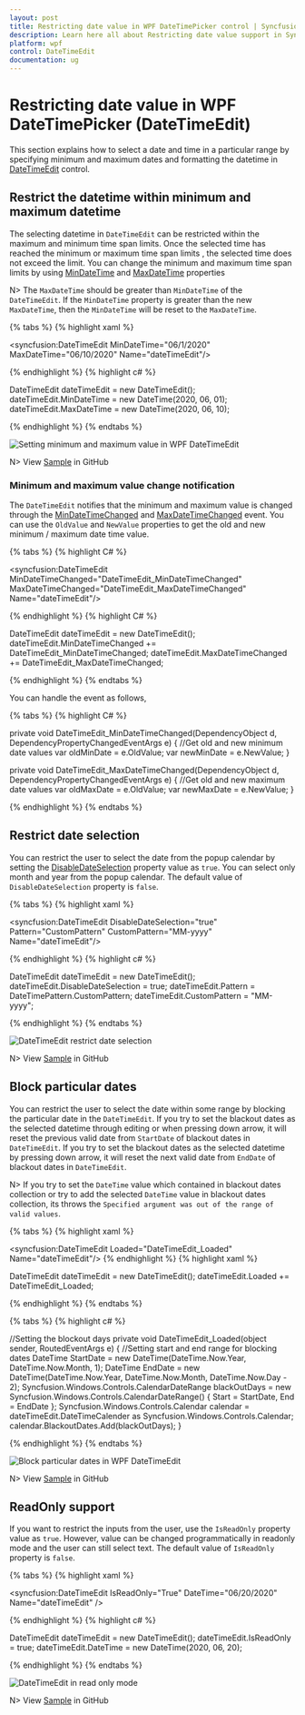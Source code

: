 ```yaml
---
layout: post
title: Restricting date value in WPF DateTimePicker control | Syncfusion
description: Learn here all about Restricting date value support in Syncfusion WPF DateTimePicker (DateTimeEdit) control and more.
platform: wpf
control: DateTimeEdit
documentation: ug
---
```


# Restricting date value in WPF DateTimePicker (DateTimeEdit)

This section explains how to select a date and time in a particular range by specifying minimum and maximum dates and formatting the datetime in [DateTimeEdit](https://help.syncfusion.com/cr/wpf/Syncfusion.Windows.Shared.DateTimeEdit.html) control.

## Restrict the datetime within minimum and maximum datetime

The selecting datetime in `DateTimeEdit` can be restricted within the maximum and minimum time span limits. Once the selected time has reached the minimum or maximum time span limits , the selected time does not exceed the limit. You can change the minimum and maximum time span limits by using [MinDateTime](https://help.syncfusion.com/cr/wpf/Syncfusion.Windows.Shared.DateTimeEdit.html#Syncfusion_Windows_Shared_DateTimeEdit_MinDateTime) and [MaxDateTime](https://help.syncfusion.com/cr/wpf/Syncfusion.Windows.Shared.DateTimeEdit.html#Syncfusion_Windows_Shared_DateTimeEdit_MaxDateTime) properties

N> The `MaxDateTime` should be greater than `MinDateTime` of the `DateTimeEdit`. If the `MinDateTime` property is greater than the new `MaxDateTime`, then the `MinDateTime` will be reset to the `MaxDateTime`.

{% tabs %}
{% highlight xaml %}

<!--Setting date range -->
<syncfusion:DateTimeEdit MinDateTime="06/1/2020" 
                         MaxDateTime="06/10/2020"
                         Name="dateTimeEdit"/>


{% endhighlight  %}
{% highlight c# %}

DateTimeEdit dateTimeEdit = new DateTimeEdit();
dateTimeEdit.MinDateTime = new DateTime(2020, 06, 01);
dateTimeEdit.MaxDateTime = new DateTime(2020, 06, 10);

{% endhighlight  %}
{% endtabs %}

![Setting minimum and maximum value in WPF DateTimeEdit](Maximum-and-Minimum-Value_images/wpf-datetimeedit-minimum-and-maximum.png)

N> View [Sample](https://github.com/SyncfusionExamples/wpf-datetimepicker-examples/tree/master/Samples/Dropdown-Options) in GitHub

### Minimum and maximum value change notification

The `DateTimeEdit` notifies that the minimum and maximum value is changed through the [MinDateTimeChanged](https://help.syncfusion.com/cr/wpf/Syncfusion.Windows.Shared.DateTimeEdit.html) and [MaxDateTimeChanged](https://help.syncfusion.com/cr/wpf/Syncfusion.Windows.Shared.DateTimeEdit.html) event. You can use the `OldValue` and `NewValue` properties to get the old and new minimum / maximum date time value.

{% tabs %}
{% highlight C# %}

<syncfusion:DateTimeEdit MinDateTimeChanged="DateTimeEdit_MinDateTimeChanged" 
                         MaxDateTimeChanged="DateTimeEdit_MaxDateTimeChanged"
                         Name="dateTimeEdit"/>


{% endhighlight %}
{% highlight C# %}

DateTimeEdit dateTimeEdit = new  DateTimeEdit();
dateTimeEdit.MinDateTimeChanged += DateTimeEdit_MinDateTimeChanged;
dateTimeEdit.MaxDateTimeChanged += DateTimeEdit_MaxDateTimeChanged;

{% endhighlight %}
{% endtabs %}

You can handle the event as follows,

{% tabs %}
{% highlight C# %}

private void DateTimeEdit_MinDateTimeChanged(DependencyObject d, DependencyPropertyChangedEventArgs e) {
    //Get old and new minimum date values
    var oldMinDate = e.OldValue;
    var newMinDate = e.NewValue;
}

private void DateTimeEdit_MaxDateTimeChanged(DependencyObject d, DependencyPropertyChangedEventArgs e) {
    //Get old and new maximum date values
    var oldMaxDate = e.OldValue;
    var newMaxDate = e.NewValue;
}

{% endhighlight %}
{% endtabs %}

## Restrict date selection

You can restrict the user to select the date from the popup calendar by setting the [DisableDateSelection](https://help.syncfusion.com/cr/wpf/Syncfusion.Windows.Shared.DateTimeEdit.html#Syncfusion_Windows_Shared_DateTimeEdit_DisableDateSelection) property value as `true`. You can select only month and year from the popup calendar. The default value of `DisableDateSelection` property is `false`.

{% tabs %}
{% highlight xaml %}

<syncfusion:DateTimeEdit DisableDateSelection="true" 
                         Pattern="CustomPattern" 
                         CustomPattern="MM-yyyy"
                         Name="dateTimeEdit"/>


{% endhighlight  %}
{% highlight c# %}

DateTimeEdit dateTimeEdit = new DateTimeEdit();
dateTimeEdit.DisableDateSelection = true;
dateTimeEdit.Pattern = DateTimePattern.CustomPattern;
dateTimeEdit.CustomPattern = "MM-yyyy";

{% endhighlight  %}
{% endtabs %}

![DateTimeEdit restrict date selection](Maximum-and-Minimum-Value_images/Restrict_date_selection.png)

N> View [Sample](https://github.com/SyncfusionExamples/wpf-datetimepicker-examples/tree/master/Samples/Dropdown-Options) in GitHub

## Block particular dates 

You can restrict the user to select the date within some range by blocking the particular date in the `DateTimeEdit`. If you try to set the blackout dates as the selected datetime through editing or when pressing down arrow, it will reset the previous valid date from `StartDate` of blackout dates in `DateTimeEdit`. If you try to set the blackout dates as the selected datetime  by pressing down arrow, it will reset the next valid date from `EndDate` of blackout dates in `DateTimeEdit`.

N> If you try to set the `DateTime` value which contained in blackout dates collection or  try to add the selected `DateTime` value in blackout dates collection, its throws the `Specified argument was out of the range of valid values`.

{% tabs %}
{% highlight xaml %}

<syncfusion:DateTimeEdit Loaded="DateTimeEdit_Loaded" 
                         Name="dateTimeEdit"/>
{% endhighlight  %}
{% highlight xaml %}

DateTimeEdit dateTimeEdit = new  DateTimeEdit();
dateTimeEdit.Loaded += DateTimeEdit_Loaded; 

{% endhighlight  %}
{% endtabs %}

{% tabs %}
{% highlight c# %}

//Setting the blockout days
private void DateTimeEdit_Loaded(object sender, RoutedEventArgs e) {
    //Setting start and end range for blocking dates
    DateTime StartDate = new DateTime(DateTime.Now.Year, DateTime.Now.Month, 1);
    DateTime EndDate = new DateTime(DateTime.Now.Year, DateTime.Now.Month, DateTime.Now.Day - 2);
    Syncfusion.Windows.Controls.CalendarDateRange blackOutDays = new Syncfusion.Windows.Controls.CalendarDateRange() 
    {
        Start = StartDate, 
        End = EndDate
    };
    Syncfusion.Windows.Controls.Calendar calendar = dateTimeEdit.DateTimeCalender as Syncfusion.Windows.Controls.Calendar;
    calendar.BlackoutDates.Add(blackOutDays);
}

{% endhighlight  %}
{% endtabs %}

![Block particular dates in WPF DateTimeEdit](Maximum-and-Minimum-Value_images/BlackOutDays.gif)

N> View [Sample](https://github.com/SyncfusionExamples/wpf-date-time-edit-examples/tree/master/Samples/BlackOutdates) in GitHub

## ReadOnly support

If you want to restrict the inputs from the user, use the `IsReadOnly` property value as `true`. However, value can be changed programmatically in readonly mode and the user can still select text. The default value of `IsReadOnly` property is `false`.

{% tabs %}
{% highlight xaml %}

<syncfusion:DateTimeEdit IsReadOnly="True" 
                         DateTime="06/20/2020" 
                         Name="dateTimeEdit" />

{% endhighlight  %}
{% highlight c# %}

DateTimeEdit dateTimeEdit = new  DateTimeEdit();
dateTimeEdit.IsReadOnly = true;
dateTimeEdit.DateTime = new DateTime(2020, 06, 20);

{% endhighlight  %}
{% endtabs %}

![DateTimeEdit in read only mode](Maximum-and-Minimum-Value_images/wpf-datetimeedit-read-only-mode.png)

N> View [Sample](https://github.com/SyncfusionExamples/wpf-datetimepicker-examples/tree/master/Samples/Dropdown-Options) in GitHub
